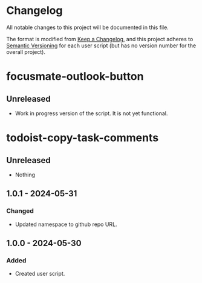 # Changelog

All notable changes to this project will be documented in this file.

The format is modified from [Keep a Changelog](https://keepachangelog.com/en/1.1.0/), and this project adheres to [Semantic Versioning](https://semver.org/spec/v2.0.0.html) for each user script (but has no version number for the overall project).

# focusmate-outlook-button

## Unreleased

- Work in progress version of the script. It is not yet functional.

# todoist-copy-task-comments

## Unreleased

- Nothing

## 1.0.1 - 2024-05-31

### Changed

- Updated namespace to github repo URL.

## 1.0.0 - 2024-05-30

### Added

- Created user script.
